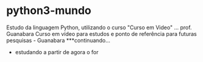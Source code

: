 # python3-mundo

Estudo da linguagem Python, utilizando o curso "Curso em Video" ... prof. Guanabara
Curso em vídeo para estudos e ponto de referência para futuras pesquisas - Guanabara 
***continuando...
 * estudando a partir de agora o for 
